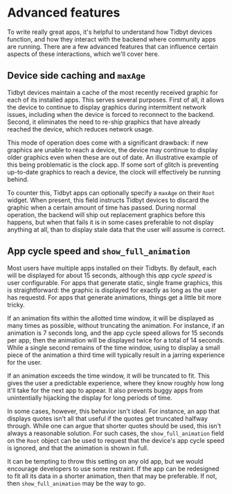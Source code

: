 # Advanced features

To write really great apps, it's helpful to understand how Tidbyt
devices function, and how they interact with the backend where
community apps are running. There are a few advanced features that can
influence certain aspects of these interactions, which we'll cover here.

## Device side caching and `maxAge`

Tidbyt devices maintain a cache of the most recently received graphic
for each of its installed apps. This serves several purposes. First of
all, it allows the device to continue to display graphics during
intermittent network issues, including when the device is forced to
reconnect to the backend. Second, it eliminates the need to re-ship
graphics that have already reached the device, which reduces network
usage.

This mode of operation does come with a significant drawback: if new
graphics are unable to reach a device, the device may continue to
display older graphics even when these are out of date. An
illustrative example of this being problematic is the clock app. If
some sort of glitch is preventing up-to-date graphics to reach a
device, the clock will effectively be running behind.

To counter this, Tidbyt apps can optionally specify a `maxAge` on
their `Root` widget. When present, this field instructs Tidbyt devices
to discard the graphic when a certain amount of time has
passed. During normal operation, the backend will ship out replacement
graphics before this happens, but when that fails it is in some cases
preferable to not display anything at all, than to display stale data
that the user will assume is correct.

## App cycle speed and `show_full_animation`

Most users have multiple apps installed on their Tidbyts. By default,
each will be displayed for about 15 seconds, although this _app cycle
speed_ is user configurable. For apps that generate static, single
frame graphics, this is straightforward: the graphic is displayed for
exactly as long as the user has requestd. For apps that generate
animations, things get a little bit more tricky.

If an animation fits within the allotted time window, it will be
displayed as many times as possible, without truncating the
animation. For instance, if an animation is 7 seconds long, and the
app cycle speed allows for 15 seconds per app, then the animation will
be displayed twice for a total of 14 seconds. While a single second
remains of the time window, using to display a small piece of the
animation a third time will typically result in a jarring experience
for the user.

If an animation exceeds the time window, it will be truncated to
fit. This gives the user a predictable experience, where they know
roughly how long it'll take for the next app to appear. It also
prevents buggy apps from unintentially hijacking the display for long
periods of time.

In some cases, however, this behavior isn't ideal. For instance, an
app that displays quotes isn't all that useful if the quotes get
truncated halfway through. While one can argue that shorter quotes
should be used, this isn't always a reasonable solution. For such
cases, the `show_full_animation` field on the `Root` object can be
used to request that the device's app cycle speed is ignored, and that
the animation is shown in full.

It can be tempting to throw this setting on any old app, but we would
encourage developers to use some restraint. If the app can be
redesigned to fit all its data in a shorter animation, then that may
be preferable. If not, then `show_full_animation` may be the way to
go.
